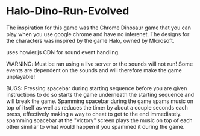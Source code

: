 # Halo-Dino-Run-Evolved

The inspiration for this game was the Chrome Dinosaur game that you can play when you use google chrome and have no interenet. The designs for the characters was inspired by the game Halo, owned by MIcrosoft.

uses howler.js CDN for sound event handling.

WARNING: Must be ran using a live server or the sounds will not run! Some events are dependent on the sounds and will therefore make the game unplayable!

BUGS: Pressing spacebar during starting sequence before you are given instructions to do so starts the game underneath the starting sequence and will break the game. Spamming spacebar during the game spams music on top of itself as well as reduces the timer by about a couple seconds each press, effectively making a way to cheat to get to the end immediately. spamming spacebar at the "victory" screen plays the music on top of each other similiar to what would happen if you spammed it during the game.
